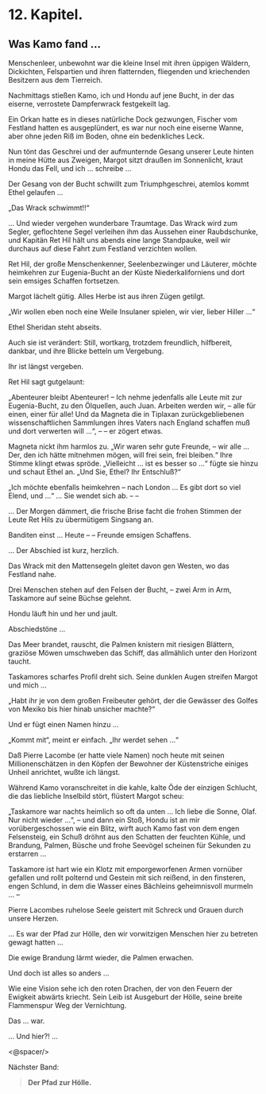 12\. Kapitel.
============
Was Kamo fand …
------------

Menschenleer, unbewohnt war die kleine Insel mit ihren üppigen Wäldern,
Dickichten, Felspartien und ihren flatternden, fliegenden und kriechenden
Besitzern aus dem Tierreich.

Nachmittags stießen Kamo, ich und Hondu auf jene Bucht, in der das eiserne,
verrostete Dampferwrack festgekeilt lag.

Ein Orkan hatte es in dieses natürliche Dock gezwungen, Fischer vom Festland
hatten es ausgeplündert, es war nur noch eine eiserne Wanne, aber ohne jeden
Riß im Boden, ohne ein bedenkliches Leck.

Nun tönt das Geschrei und der aufmunternde Gesang unserer Leute hinten in meine
Hütte aus Zweigen, Margot sitzt draußen im Sonnenlicht, kraut Hondu das Fell,
und ich … schreibe …

Der Gesang von der Bucht schwillt zum Triumphgeschrei, atemlos kommt Ethel
gelaufen …

„Das Wrack schwimmt!!“

… Und wieder vergehen wunderbare Traumtage. Das Wrack wird zum Segler,
geflochtene Segel verleihen ihm das Aussehen einer Raubdschunke, und Kapitän
Ret Hil hält uns abends eine lange Standpauke, weil wir durchaus auf diese
Fahrt zum Festland verzichten wollen.

Ret Hil, der große Menschenkenner, Seelenbezwinger und Läuterer, möchte
heimkehren zur Eugenia-Bucht an der Küste Niederkaliforniens und dort sein
emsiges Schaffen fortsetzen.

Margot lächelt gütig. Alles Herbe ist aus ihren Zügen getilgt.

„Wir wollen eben noch eine Weile Insulaner spielen, wir vier, lieber Hiller …“

Ethel Sheridan steht abseits.

Auch sie ist verändert: Still, wortkarg, trotzdem freundlich, hilfbereit,
dankbar, und ihre Blicke betteln um Vergebung.

Ihr ist längst vergeben.

Ret Hil sagt gutgelaunt:

„Abenteurer bleibt Abenteurer! – Ich nehme jedenfalls alle Leute mit zur
Eugenia-Bucht, zu den Ölquellen, auch Juan. Arbeiten werden wir, – alle für
einen, einer für alle! Und da Magneta die in Tiplaxan zurückgebliebenen
wissenschaftlichen Sammlungen ihres Vaters nach England schaffen muß und dort
verwerten will …“, – – er zögert etwas.

Magneta nickt ihm harmlos zu. „Wir waren sehr gute Freunde, – wir alle … Der,
den ich hätte mitnehmen mögen, will frei sein, frei bleiben.“ Ihre Stimme
klingt etwas spröde. „Vielleicht … ist es besser so …“ fügte sie hinzu und
schaut Ethel an. „Und Sie, Ethel? Ihr Entschluß?“

„Ich möchte ebenfalls heimkehren – nach London … Es gibt dort so viel Elend,
und …“ … Sie wendet sich ab. – –

… Der Morgen dämmert, die frische Brise facht die frohen Stimmen der Leute Ret
Hils zu übermütigem Singsang an.

Banditen einst … Heute – – Freunde emsigen Schaffens.

… Der Abschied ist kurz, herzlich.

Das Wrack mit den Mattensegeln gleitet davon gen Westen, wo das Festland nahe.

Drei Menschen stehen auf den Felsen der Bucht, – zwei Arm in Arm, Taskamore auf
seine Büchse gelehnt.

Hondu läuft hin und her und jault.

Abschiedstöne …

Das Meer brandet, rauscht, die Palmen knistern mit riesigen Blättern, graziöse
Möwen umschweben das Schiff, das allmählich unter den Horizont taucht.

Taskamores scharfes Profil dreht sich. Seine dunklen Augen streifen Margot und
mich …

„Habt ihr je von dem großen Freibeuter gehört, der die Gewässer des Golfes von
Mexiko bis hier hinab unsicher machte?“

Und er fügt einen Namen hinzu …

„Kommt mit“, meint er einfach. „Ihr werdet sehen …“

Daß Pierre Lacombe (er hatte viele Namen) noch heute mit seinen
Millionenschätzen in den Köpfen der Bewohner der Küstenstriche einiges Unheil
anrichtet, wußte ich längst.

Während Kamo voranschreitet in die kahle, kalte Öde der einzigen Schlucht, die
das liebliche Inselbild stört, flüstert Margot scheu:

„Taskamore war nachts heimlich so oft da unten … Ich liebe die Sonne, Olaf. Nur
nicht wieder …“, – und dann ein Stoß, Hondu ist an mir vorübergeschossen wie
ein Blitz, wirft auch Kamo fast von dem engen Felsensteig, ein Schuß dröhnt aus
den Schatten der feuchten Kühle, und Brandung, Palmen, Büsche und frohe
Seevögel scheinen für Sekunden zu erstarren …

Taskamore ist hart wie ein Klotz mit emporgeworfenen Armen vornüber gefallen
und rollt polternd und Gestein mit sich reißend, in den finsteren, engen
Schlund, in dem die Wasser eines Bächleins geheimnisvoll murmeln … –

Pierre Lacombes ruhelose Seele geistert mit Schreck und Grauen durch unsere
Herzen.

… Es war der Pfad zur Hölle, den wir vorwitzigen Menschen hier zu betreten
gewagt hatten …

Die ewige Brandung lärmt wieder, die Palmen erwachen.

Und doch ist alles so anders …

Wie eine Vision sehe ich den roten Drachen, der von den Feuern der Ewigkeit
abwärts kriecht. Sein Leib ist Ausgeburt der Hölle, seine breite Flammenspur
Weg der Vernichtung.

Das … war.

… Und hier?! …

<@spacer/>

Nächster Band:

> __Der Pfad zur Hölle.__


